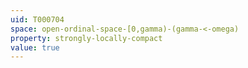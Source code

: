 ```yaml
---
uid: T000704
space: open-ordinal-space-[0,gamma)-(gamma-<-omega)
property: strongly-locally-compact
value: true
---
```

